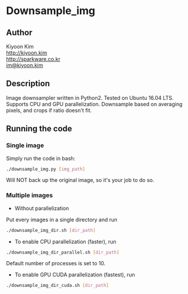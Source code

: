 # Downsample_img

## Author
Kiyoon Kim  
http://kiyoon.kim  
http://sparkware.co.kr  
im@kiyoon.kim

## Description

Image downsampler written in Python2. Tested on Ubuntu 16.04 LTS. Supports CPU and GPU parallelization. Downsample based on averaging pixels, and crops if ratio doesn't fit.

## Running the code

### Single image

Simply run the code in bash:  
```bash
./downsample_img.py [img_path]
```
Will NOT back up the original image, so it's your job to do so.

### Multiple images

- Without parallelization  

Put every images in a single directory and run  
```bash
./downsample_img_dir.sh [dir_path]
```
- To enable CPU parallelization (faster), run  
```bash
./downsample_img_dir_parallel.sh [dir_path]
```
Default number of processes is set to 10.  

- To enable GPU CUDA parallelization (fastest), run  

```bash
./downsample_img_dir_cuda.sh [dir_path]
```